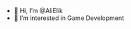 - 👋 Hi, I’m @AliElik
- 👀 I’m interested in Game Development


<!---
AliElik/AliElik is a ✨ special ✨ repository because its `README.md` (this file) appears on your GitHub profile.
You can click the Preview link to take a look at your changes.
--->
